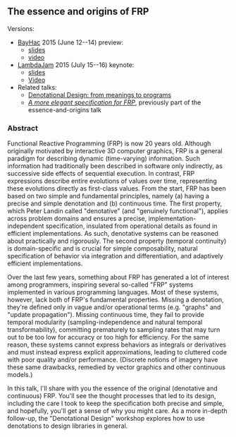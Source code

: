 ## The essence and origins of FRP

Versions:

*   [BayHac](http://bayhac.org/) 2015 (June 12--14) preview:
    *   [slides](http://conal.net/talks/essence-and-origins-of-frp-bayhac-2015.pdf)
    *   [video](http://begriffs.com/posts/2015-07-22-essence-of-frp.html)
*   [LambdaJam](lambdajam.com) 2015 (July 15--16) keynote:
    *   [slides](http://conal.net/talks/essence-and-origins-of-frp-lambdajam-2015.pdf)
    *   [Video](https://www.youtube.com/watch?v=j3Q32brCUAI)
*   Related talks:
    *    [Denotational Design: from meanings to programs](https://github.com/conal/talk-2014-lambdajam-denotational-design)
    *   [*A more elegant specification for FRP*](https://github.com/conal/talk-2015-more-elegant-frp), previously part of the essence-and-origins talk

### Abstract

Functional Reactive Programming (FRP) is now 20 years old.
Although originally motivated by interactive 3D computer graphics, FRP is a general paradigm for describing dynamic (time-varying) information.
Such information had traditionally been described in software only indirectly, as successive side effects of sequential execution.
In contrast, FRP expressions describe entire evolutions of values over time, representing these evolutions directly as first-class values.
From the start, FRP has been based on two simple and fundamental principles, namely (a) having a precise and simple denotation and (b) continuous time.
The first property, which Peter Landin called "denotative" (and "genuinely functional"), applies across problem domains and ensures a precise, implementation-independent specification, insulated from operational details as found in efficient implementations.
As such, denotative systems can be reasoned about practically and rigorously.
The second property (temporal continuity) is domain-specific and is crucial for simple composability, natural specification of behavior via integration and differentiation, and adaptively efficient implementations.

Over the last few years, something about FRP has generated a lot of interest among programmers, inspiring several so-called "FRP" systems implemented in various programming languages.
Most of these systems, however, lack both of FRP's fundamental properties.
Missing a denotation, they're defined only in vague and/or operational terms (e.g. "graphs" and "update propagation").
Missing continuous time, they fail to provide temporal modularity (sampling-independence and natural temporal transformability), committing prematurely to sampling rates that may turn out to be too low for accuracy or too high for efficiency.
For the same reason, these systems cannot express behaviors as integrals or derivatives and must instead express explicit approximations, leading to cluttered code with poor quality and/or performance.
(Discrete notions of imagery have these same drawbacks, remedied by vector graphics and other continuous models.)

In this talk, I'll share with you the essence of the original (denotative and continuous) FRP.
You'll see the thought processes that led to its design, including the care I took to keep the specification both precise and simple, and hopefully, you'll get a sense of why you might care.
As a more in-depth follow-up, the "Denotational Design" workshop explores how to use denotations to design libraries in general.
